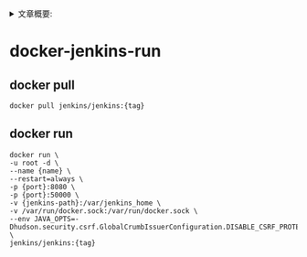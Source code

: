 <details>
<summary>文章概要:</summary>
<pre hidden>
information:
    author: jie6mm
    title: docker-jenkins-run
    desc:
    type: linux/docker/jenkins
    tags:
        - linux
        - docker
        - jenkins
    series: docker-run
    date: 2021-06-01 17:21:00
</pre>
</details>

# docker-jenkins-run

## docker pull
    
```shell
docker pull jenkins/jenkins:{tag}
```
    
## docker run

```shell
docker run \
-u root -d \
--name {name} \
--restart=always \
-p {port}:8080 \
-p {port}:50000 \
-v {jenkins-path}:/var/jenkins_home \
-v /var/run/docker.sock:/var/run/docker.sock \
--env JAVA_OPTS=-Dhudson.security.csrf.GlobalCrumbIssuerConfiguration.DISABLE_CSRF_PROTECTION=true \
jenkins/jenkins:{tag}
```
